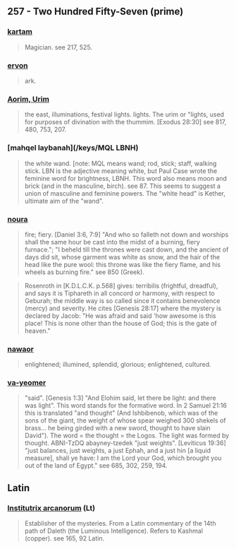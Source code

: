 ## 257 - Two Hundred Fifty-Seven (prime)

### [kartam](/keys/ChRTM)
> Magician. see 217, 525.

### [ervon](/keys/ARVN)
> ark.

### [Aorim, Urim](/keys/AVRIM)
> the east, illuminations, festival lights. lights. The urim or "lights, used for purposes of divination with the thummim. [Exodus 28:30] see 817, 480, 753, 207.

### [mahqel laybanah](/keys/MQL LBNH)
> the white wand. [note: MQL means wand; rod, stick; staff, walking stick. LBN is the adjective meaning white, but Paul Case wrote the feminine word for brightness, LBNH. This word also means moon and brick (and in the masculine, birch). see 87. This seems to suggest a union of masculine and feminine powers. The "white head" is Kether, ultimate aim of the "wand".

### [noura](/keys/NVRA)
> fire; fiery. [Daniel 3:6, 7:9] "And who so falleth not down and worships shall the same hour be cast into the midst of a burning, fiery furnace."; "I beheld till the thrones were cast down, and the ancient of days did sit, whose garment was white as snow, and the hair of the head like the pure wool: this throne was like the fiery flame, and his wheels as burning fire." see 850 (Greek).

> Rosenroth in [K.D.L.C.K. p.568] gives: terribilis (frightful, dreadful), and says it is Tiphareth in all concord or harmony, with respect to Geburah; the middle way is so called since it contains benevolence (mercy) and severity. He cites [Genesis 28:17] where the mystery is declared by Jacob: "He was afraid and said 'how awesome is this place! This is none other than the house of God; this is the gate of heaven."

### [nawaor](/keys/NAVR)
> enlightened; illumined, splendid, glorious; enlightened, cultured.

### [va-yeomer](/keys/VIAMR)
> "said". [Genesis 1:3] "And Elohim said, let there be light: and there was light". This word stands for the formative word. In 2 Samuel 21:16 this is translated "and thought" (And Ishbibenob, which was of the sons of the giant, the weight of whose spear weighed 300 shekels of brass... he being girded with a new sword, thought to have slain David"). The word = the thought = the Logos. The light was formed by thought. ABNI-TzDQ abayney-tzedek "just weights". [Leviticus 19:36] "just balances, just weights, a just Ephah, and a just hin [a liquid measure], shall ye have: I am the Lord your God, which brought you out of the land of Egypt." see 685, 302, 259, 194.

## Latin

### [Institutrix arcanorum](/latin?word=Institutrix+arcanorum) (Lt)
> Establisher of the mysteries. From a Latin commentary of the 14th path of Daleth (the Luminous Intelligence). Refers to Kashmal (copper). see 165, 92 Latin.